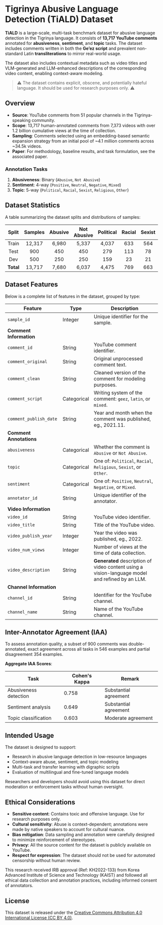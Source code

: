 # Tigrinya Abusive Language Detection (TiALD) Dataset

**TiALD** is a large-scale, multi-task benchmark dataset for abusive language detection in the Tigrinya language. It consists of **13,717 YouTube comments** annotated for **abusiveness**, **sentiment**, and **topic** tasks. The dataset includes comments written in both the **Ge’ez script** and prevalent non-standard Latin **transliterations** to mirror real-world usage.

The dataset also includes contextual metadata such as video titles and VLM-generated and LLM-enhanced descriptions of the corresponding video content, enabling context-aware modeling.

> ⚠️ The dataset contains explicit, obscene, and potentially hateful language. It should be used for research purposes only. ⚠️

## Overview

- **Source**: YouTube comments from 51 popular channels in the Tigrinya-speaking community.
- **Scope**: 13,717 human-annotated comments from 7,373 videos with over 1.2 billion cumulative views at the time of collection.
- **Sampling**: Comments selected using an embedding-based semantic expansion strategy from an initial pool of ~4.1 million comments across ~34.5k videos.
- **Paper**: For methodology, baseline results, and task formulation, see the associated paper.

### Annotation Tasks

1. **Abusiveness**: Binary (`Abusive`, `Not Abusive`)
2. **Sentiment**: 4-way (`Positive`, `Neutral`, `Negative`, `Mixed`)
3. **Topic**: 5-way (`Political`, `Racial`, `Sexist`, `Religious`, `Other`)

## Dataset Statistics

A table summarizing the dataset splits and distributions of samples:

|   Split    | Samples | Abusive | Not Abusive | Political | Racial | Sexist | Religious | Other Topics | Positive | Neutral | Negative | Mixed |
|:----------:|:-------:|:-------:|:-----------:|:---------:|:------:|:------:|:---------:|:-------------:|:--------:|:-------:|:--------:|:-----:|
| Train      | 12,317  |  6,980  |    5,337    |   4,037   |  633   |  564   |    244    |     6,839     |  2,433   |  1,671  |   6,907  | 1,306  |
| Test       |   900   |   450   |     450     |    279    |  113   |   78   |    157    |      273      |   226    |   129   |   474    |  71   |
| Dev        |   500   |   250   |     250     |    159    |   23   |   21   |     11    |      286      |   108    |    71   |   252    |  69   |
| **Total**  | 13,717  |  7,680  |    6,037    |   4,475   |  769   |  663   |    412    |     7,398     |  2,767   |  1,871  |   7,633  | 1,446  |

## Dataset Features

Below is a complete list of features in the dataset, grouped by type:

| **Feature**               | **Type**    | **Description**                                                |
|---------------------------|-------------|----------------------------------------------------------------|
| `sample_id`               | Integer     | Unique identifier for the sample.                              |
| **Comment Information**   |             |                                                                |
| `comment_id`              | String      | YouTube comment identifier.                                    |
| `comment_original`        | String      | Original unprocessed comment text.                             |
| `comment_clean`           | String      | Cleaned version of the comment for modeling purposes.          |
| `comment_script`          | Categorical | Writing system of the comment: `geez`, `latin`, or `mixed`.    |
| `comment_publish_date`    | String      | Year and month when the comment was published, eg., 2021.11.   |
| **Comment Annotations**   |             |                                                                |
| `abusiveness`             | Categorical | Whether the comment is `Abusive` or `Not Abusive`.             |
| `topic`                   | Categorical | One of: `Political`, `Racial`, `Religious`, `Sexist`, or `Other`. |
| `sentiment`               | Categorical | One of: `Positive`, `Neutral`, `Negative`, or `Mixed`.         |
| `annotator_id`            | String      | Unique identifier of the annotator.                            |
| **Video Information**     |             |                                                                |
| `video_id`                | String      | YouTube video identifier.                                      |
| `video_title`             | String      | Title of the YouTube video.                                    |
| `video_publish_year`      | Integer     | Year the video was published, eg., 2022.                       |
| `video_num_views`         | Integer     | Number of views at the time of data collection.                |
| `video_description`       | String      | **Generated** description of video content using a vision-language model and refined by an LLM. |
| **Channel Information**   |             |                                                                |
| `channel_id`              | String      | Identifier for the YouTube channel.                            |
| `channel_name`            | String      | Name of the YouTube channel.                                   |

## Inter-Annotator Agreement (IAA)

To assess annotation quality, a subset of 900 comments was double-annotated, exact agreement across all tasks in 546 examples and partial disagreement 354 examples.

**Aggregate IAA Scores**:

| Task | Cohen's Kappa | Remark |
|------|-------|--------|
|Abusiveness detection | 0.758 | Substantial agreement |
|Sentiment analysis    | 0.649 | Substantial agreement |
|Topic classification  | 0.603 | Moderate agreement |

## Intended Usage

The dataset is designed to support:

- Research in abusive language detection in low-resource languages
- Context-aware abuse, sentiment, and topic modeling
- Multi-task and transfer learning with digraphic scripts
- Evaluation of multilingual and fine-tuned language models

Researchers and developers should avoid using this dataset for direct moderation or enforcement tasks without human oversight.

## Ethical Considerations

- **Sensitive content**: Contains toxic and offensive language. Use for research purposes only.
- **Cultural sensitivity**: Abuse is context-dependent; annotations were made by native speakers to account for cultural nuance.
- **Bias mitigation**: Data sampling and annotation were carefully designed to minimize reinforcement of stereotypes.
- **Privacy**: All the source content for the dataset is publicly available on YouTube.
- **Respect for expression**: The dataset should not be used for automated censorship without human review.

This research received IRB approval (Ref: KH2022-133) from Korea Advanced Institute of Science and Technology (KAIST) and followed all ethical data collection and annotation practices, including informed consent of annotators.

## License

This dataset is released under the [Creative Commons Attribution 4.0 International License (CC BY 4.0)](https://creativecommons.org/licenses/by/4.0/).
